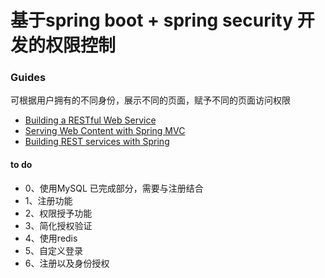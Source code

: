 # 基于spring boot + spring security 开发的权限控制

### Guides
可根据用户拥有的不同身份，展示不同的页面，赋予不同的页面访问权限
* [Building a RESTful Web Service](https://spring.io/guides/gs/rest-service/)
* [Serving Web Content with Spring MVC](https://spring.io/guides/gs/serving-web-content/)
* [Building REST services with Spring](https://spring.io/guides/tutorials/bookmarks/)

#### to do
* 0、使用MySQL 已完成部分，需要与注册结合
* 1、注册功能
* 2、权限授予功能
* 3、简化授权验证
* 4、使用redis
* 5、自定义登录
* 6、注册以及身份授权
